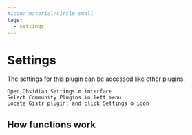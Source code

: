 ```yaml
---
#icon: material/circle-small
tags:
  - settings
---
```


# Settings

The settings for this plugin can be accessed like other plugins.

    Open Obsidian Settings ⚙️ interface
    Select Community Plugins in left menu
    Locate Gistr plugin, and click Settings ⚙️ icon


## How functions work


